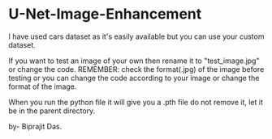 # U-Net-Image-Enhancement

I have used cars dataset as it's easily available but you can use your custom dataset.

If you want to test an image of your own then rename it to "test_image.jpg" or change the code. 
REMEMBER: check the format(.jpg) of the image before testing or you can change the code according to your image or change the format of the image.

When you run the python file it will give you a .pth file do not remove it, let it be in the parent directory.

by- Biprajit Das.
